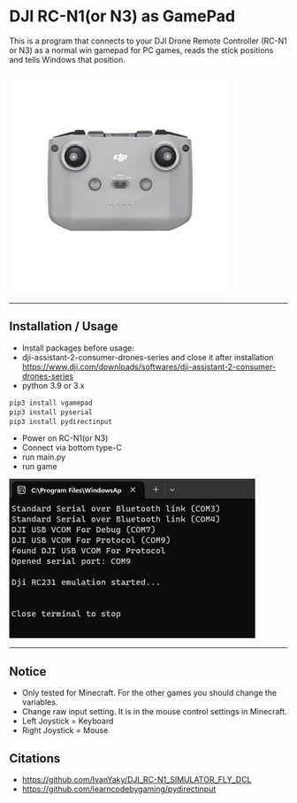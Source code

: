 DJI RC-N1(or N3) as GamePad
===============

This is a program that connects to your DJI Drone Remote Controller (RC-N1 or N3) as a normal win gamepad for PC games,
reads the stick positions and tells Windows that position.

<img height="400" src="DJI-RC-N1-Remote-Controller.png" width="400"/>

-----------------------------------------------------------------------------
## Installation / Usage
- Install packages before usage:
- dji-assistant-2-consumer-drones-series and close it after installation https://www.dji.com/downloads/softwares/dji-assistant-2-consumer-drones-series
- python 3.9 or 3.x

``` bash
pip3 install vgamepad
pip3 install pyserial
pip3 install pydirectinput
```

- Power on RC-N1(or N3)
- Connect via bottom type-C
- run main.py
- run game

![](connect_ok.png)

-----------------------------------------------------------------------------
## Notice
- Only tested for Minecraft. For the other games you should change the variables.
- Change raw input setting. It is in the mouse control settings in Minecraft.
- Left Joystick = Keyboard
- Right Joystick =  Mouse

## Citations
- https://github.com/IvanYaky/DJI_RC-N1_SIMULATOR_FLY_DCL
-  https://github.com/learncodebygaming/pydirectinput

